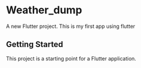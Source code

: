 # Weather_dump

A new Flutter project. This is my first app using flutter

## Getting Started

This project is a starting point for a Flutter application.

